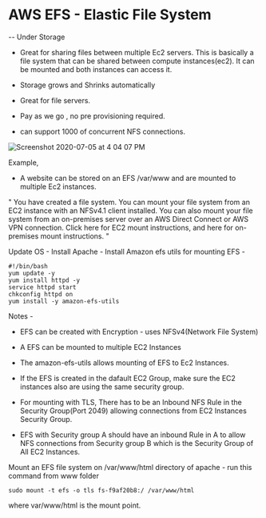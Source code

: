 # AWS EFS - Elastic File System
  -- Under Storage

- Great for sharing files between multiple Ec2 servers. This is basically a file system that can be shared between compute instances(ec2). It can be mounted and both instances can access it.

- Storage grows and Shrinks automatically
- Great for file servers.
- Pay as we go , no pre provisioning required.
- can support 1000 of concurrent NFS connections.

![Screenshot 2020-07-05 at 4 04 07 PM](https://user-images.githubusercontent.com/5917216/86528361-ccb7ce00-bed9-11ea-8508-6ebfc3812b3c.png)


Example, 
- A website can be stored on an EFS   /var/www
and are mounted to multiple Ec2 instances.

"
You have created a file system. You can mount your file system from an EC2 instance with an NFSv4.1 client installed. You can also mount your file system from an on-premises server over an AWS Direct Connect or AWS VPN connection. Click here for EC2 mount instructions, and here for on-premises mount instructions.
"

Update OS - Install Apache - Install Amazon efs utils for mounting EFS -

```
#!/bin/bash
yum update -y
yum install httpd -y
service httpd start
chkconfig httpd on
yum install -y amazon-efs-utils
```

Notes -

- EFS can be created with Encryption - uses NFSv4(Network File System)

- A EFS can be mounted to multiple EC2 Instances

- The amazon-efs-utils allows mounting of EFS to Ec2 Instances.

- If the EFS is created in the dafault EC2 Group, make sure the EC2 instances also are using the same security group.

- For mounting with TLS, There has to be an Inbound NFS Rule in the Security Group(Port 2049) allowing connections from EC2 Instances Security Group.

- EFS with Security group A should have an inbound Rule in A to allow NFS connections from Security group B which is the Security Group of All EC2 Instances.

Mount an EFS file system on /var/www/html directory of apache -
run this command from www folder 

```
sudo mount -t efs -o tls fs-f9af20b8:/ /var/www/html
```
where var/www/html is the mount point.

